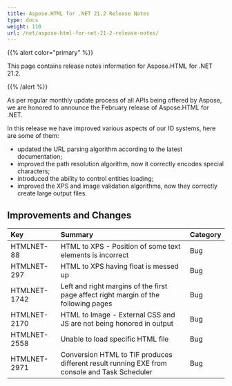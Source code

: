 ```yaml
---
title: Aspose.HTML for .NET 21.2 Release Notes
type: docs
weight: 110
url: /net/aspose-html-for-net-21-2-release-notes/
---
```


{{% alert color="primary" %}} 

This page contains release notes information for Aspose.HTML for .NET 21.2.

{{% /alert %}} 

As per regular monthly update process of all APIs being offered by Aspose, we are honored to announce the February release of Aspose.HTML for .NET.

In this release we have improved various aspects of our IO systems, here are some of them:

- updated the URL parsing algorithm according to the latest documentation;
- improved the path resolution algorithm, now it correctly encodes special characters;
- introduced the ability to control entities loading;
- improved the XPS and image validation algorithms, now they correctly create large output files.

## **Improvements and Changes**

|**Key**|**Summary**|**Category**|
| :- | :- | :- |
|HTMLNET-88|HTML to XPS - Position of some text elements is incorrect|Bug|
|HTMLNET-297|HTML to XPS having float is messed up|Bug|
|HTMLNET-1742|Left and right margins of the first page affect right margin of the following pages|Bug|
|HTMLNET-2170|HTML to Image - External CSS and JS are not being honored in output|Bug|
|HTMLNET-2558|Unable to load specific HTML file|Bug|
|HTMLNET-2971|Conversion HTML to TIF produces different result running EXE from console and Task Scheduler|Bug|